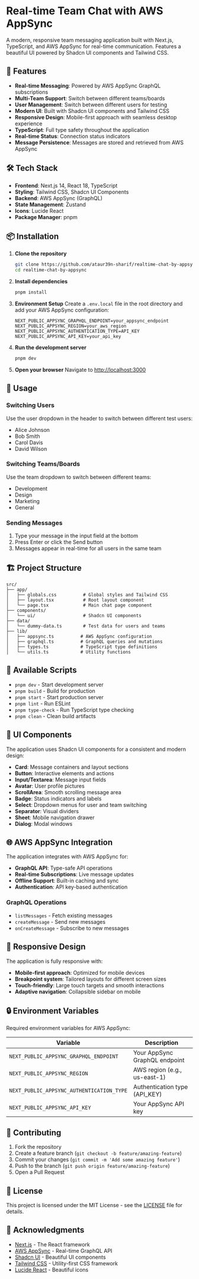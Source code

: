 # Real-time Team Chat with AWS AppSync

A modern, responsive team messaging application built with Next.js, TypeScript, and AWS AppSync for real-time communication. Features a beautiful UI powered by Shadcn UI components and Tailwind CSS.

## 🚀 Features

- **Real-time Messaging**: Powered by AWS AppSync GraphQL subscriptions
- **Multi-Team Support**: Switch between different teams/boards
- **User Management**: Switch between different users for testing
- **Modern UI**: Built with Shadcn UI components and Tailwind CSS
- **Responsive Design**: Mobile-first approach with seamless desktop experience
- **TypeScript**: Full type safety throughout the application
- **Real-time Status**: Connection status indicators
- **Message Persistence**: Messages are stored and retrieved from AWS AppSync

## 🛠️ Tech Stack

- **Frontend**: Next.js 14, React 18, TypeScript
- **Styling**: Tailwind CSS, Shadcn UI Components
- **Backend**: AWS AppSync (GraphQL)
- **State Management**: Zustand
- **Icons**: Lucide React
- **Package Manager**: pnpm

## 📦 Installation

1. **Clone the repository**
   ```bash
   git clone https://github.com/ataur39n-sharif/realtime-chat-by-appsync.git
   cd realtime-chat-by-appsync
   ```

2. **Install dependencies**
   ```bash
   pnpm install
   ```

3. **Environment Setup**
   Create a `.env.local` file in the root directory and add your AWS AppSync configuration:
   ```env
   NEXT_PUBLIC_APPSYNC_GRAPHQL_ENDPOINT=your_appsync_endpoint
   NEXT_PUBLIC_APPSYNC_REGION=your_aws_region
   NEXT_PUBLIC_APPSYNC_AUTHENTICATION_TYPE=API_KEY
   NEXT_PUBLIC_APPSYNC_API_KEY=your_api_key
   ```

4. **Run the development server**
   ```bash
   pnpm dev
   ```

5. **Open your browser**
   Navigate to [http://localhost:3000](http://localhost:3000)

## 🎯 Usage

### Switching Users
Use the user dropdown in the header to switch between different test users:
- Alice Johnson
- Bob Smith
- Carol Davis
- David Wilson

### Switching Teams/Boards
Use the team dropdown to switch between different teams:
- Development
- Design
- Marketing
- General

### Sending Messages
1. Type your message in the input field at the bottom
2. Press Enter or click the Send button
3. Messages appear in real-time for all users in the same team

## 🏗️ Project Structure

```
src/
├── app/
│   ├── globals.css          # Global styles and Tailwind CSS
│   ├── layout.tsx           # Root layout component
│   └── page.tsx             # Main chat page component
├── components/
│   └── ui/                  # Shadcn UI components
├── data/
│   └── dummy-data.ts        # Test data for users and teams
├── lib/
│   ├── appsync.ts          # AWS AppSync configuration
│   ├── graphql.ts          # GraphQL queries and mutations
│   ├── types.ts            # TypeScript type definitions
│   └── utils.ts            # Utility functions
```

## 🔧 Available Scripts

- `pnpm dev` - Start development server
- `pnpm build` - Build for production
- `pnpm start` - Start production server
- `pnpm lint` - Run ESLint
- `pnpm type-check` - Run TypeScript type checking
- `pnpm clean` - Clean build artifacts

## 🎨 UI Components

The application uses Shadcn UI components for a consistent and modern design:

- **Card**: Message containers and layout sections
- **Button**: Interactive elements and actions
- **Input/Textarea**: Message input fields
- **Avatar**: User profile pictures
- **ScrollArea**: Smooth scrolling message area
- **Badge**: Status indicators and labels
- **Select**: Dropdown menus for user and team switching
- **Separator**: Visual dividers
- **Sheet**: Mobile navigation drawer
- **Dialog**: Modal windows

## 🌐 AWS AppSync Integration

The application integrates with AWS AppSync for:

- **GraphQL API**: Type-safe API operations
- **Real-time Subscriptions**: Live message updates
- **Offline Support**: Built-in caching and sync
- **Authentication**: API key-based authentication

### GraphQL Operations

- `listMessages` - Fetch existing messages
- `createMessage` - Send new messages
- `onCreateMessage` - Subscribe to new messages

## 📱 Responsive Design

The application is fully responsive with:

- **Mobile-first approach**: Optimized for mobile devices
- **Breakpoint system**: Tailored layouts for different screen sizes
- **Touch-friendly**: Large touch targets and smooth interactions
- **Adaptive navigation**: Collapsible sidebar on mobile

## 🔒 Environment Variables

Required environment variables for AWS AppSync:

| Variable | Description |
|----------|-------------|
| `NEXT_PUBLIC_APPSYNC_GRAPHQL_ENDPOINT` | Your AppSync GraphQL endpoint |
| `NEXT_PUBLIC_APPSYNC_REGION` | AWS region (e.g., us-east-1) |
| `NEXT_PUBLIC_APPSYNC_AUTHENTICATION_TYPE` | Authentication type (API_KEY) |
| `NEXT_PUBLIC_APPSYNC_API_KEY` | Your AppSync API key |

## 🤝 Contributing

1. Fork the repository
2. Create a feature branch (`git checkout -b feature/amazing-feature`)
3. Commit your changes (`git commit -m 'Add some amazing feature'`)
4. Push to the branch (`git push origin feature/amazing-feature`)
5. Open a Pull Request

## 📄 License

This project is licensed under the MIT License - see the [LICENSE](LICENSE) file for details.

## 🙏 Acknowledgments

- [Next.js](https://nextjs.org/) - The React framework
- [AWS AppSync](https://aws.amazon.com/appsync/) - Real-time GraphQL API
- [Shadcn UI](https://ui.shadcn.com/) - Beautiful UI components
- [Tailwind CSS](https://tailwindcss.com/) - Utility-first CSS framework
- [Lucide React](https://lucide.dev/) - Beautiful icons
